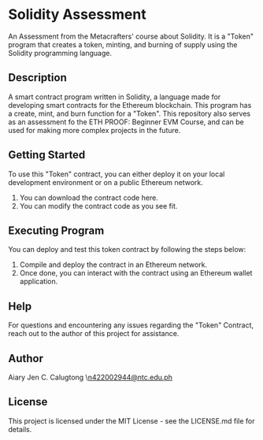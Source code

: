 # Solidity Assessment
An Assessment from the Metacrafters' course about Solidity. It is a "Token" program that creates a token, minting, and burning of supply using the Solidity programming language.

## Description
A smart contract program written in Solidity, a language made for developing smart contracts for the Ethereum blockchain. This program has a create, mint, and burn function for a "Token". This repository also serves as an assessment fo the ETH PROOF: Beginner EVM Course, and can be used for making more complex projects in the future.

## Getting Started
To use this "Token" contract, you can either deploy it on your local development environment or on a public Ethereum network.

1. You can download the contract code here.
2. You can modify the contract code as you see fit.

## Executing Program
You can deploy and test this token contract by following the steps below:

1. Compile and deploy the contract in an Ethereum network.
2. Once done, you can interact with the contract using an Ethereum wallet application.

## Help
For questions and encountering any issues regarding the "Token" Contract, reach out to the author of this project for assistance.

## Author
Aiary Jen C. Calugtong
\n422002944@ntc.edu.ph

## License
This project is licensed under the MIT License - see the LICENSE.md file for details.
